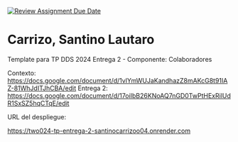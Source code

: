 [![Review Assignment Due Date](https://classroom.github.com/assets/deadline-readme-button-24ddc0f5d75046c5622901739e7c5dd533143b0c8e959d652212380cedb1ea36.svg)](https://classroom.github.com/a/DLC4WqXm)
# Carrizo, Santino Lautaro

Template para TP DDS 2024
Entrega 2 - Componente: Colaboradores

Contexto: https://docs.google.com/document/d/1vlYmWUJaKandhazZ8mAKcG8t91IAZ-81WhJdITJhCBA/edit
Entrega 2: https://docs.google.com/document/d/17oiIbB26KNoAQ7nGD0TwPtHExRilUdR1SxSZ5hqCTqE/edit

URL del despliegue:

https://two024-tp-entrega-2-santinocarrizoo04.onrender.com
